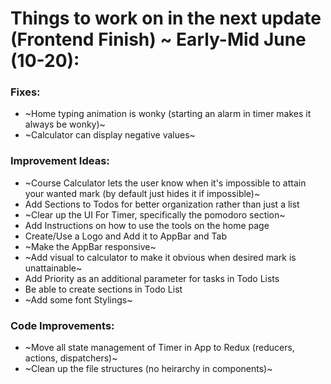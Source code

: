 # Things to work on in the next update (Frontend Finish) ~ Early-Mid June (10-20):

### Fixes:

- ~Home typing animation is wonky (starting an alarm in timer makes it always be wonky)~
- ~Calculator can display negative values~

### Improvement Ideas:

- ~Course Calculator lets the user know when it's impossible to attain your wanted mark
  (by default just hides it if impossible)~
- Add Sections to Todos for better organization rather than just a list
- ~Clear up the UI For Timer, specifically the pomodoro section~
- Add Instructions on how to use the tools on the home page
- Create/Use a Logo and Add it to AppBar and Tab
- ~Make the AppBar responsive~
- ~Add visual to calculator to make it obvious when desired mark is unattainable~
- Add Priority as an additional parameter for tasks in Todo Lists
- Be able to create sections in Todo List
- ~Add some font Stylings~

### Code Improvements:

- ~Move all state management of Timer in App to Redux (reducers, actions, dispatchers)~
- ~Clean up the file structures (no heirarchy in components)~
